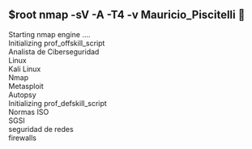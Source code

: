 ## $root nmap -sV -A -T4 -v Mauricio_Piscitelli 👋
Starting nmap engine ....  
Initializing prof_offskill_script  
  Analista de Ciberseguridad   
  Linux  
  Kali Linux  
  Nmap  
  Metasploit  
  Autopsy  
Initializing prof_defskill_script  
  Normas ISO   
  SGSI  
  seguridad de redes  
  firewalls  

<!--
**dething/dething** is a ✨ _special_ ✨ repository because its `README.md` (this file) appears on your GitHub profile.

Here are some ideas to get you started:

- 🔭 I’m currently working on ...
- 🌱 I’m currently learning ...
- 👯 I’m looking to collaborate on ...
- 🤔 I’m looking for help with ...
- 💬 Ask me about ...
- 📫 How to reach me: ...
- 😄 Pronouns: ...
- ⚡ Fun fact: ...
-->
